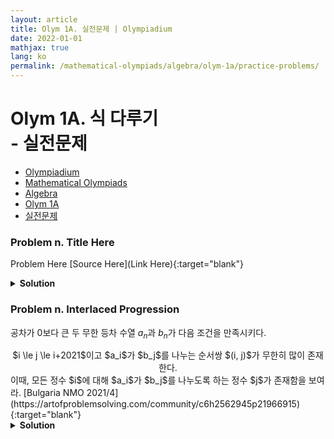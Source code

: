 ```yaml
---
layout: article
title: Olym 1A. 실전문제 | Olympiadium
date: 2022-01-01
mathjax: true
lang: ko
permalink: /mathematical-olympiads/algebra/olym-1a/practice-problems/
---
```

# Olym 1A. 식 다루기 <br> <ssup> - 실전문제</ssup>

<ul class="breadcrumb">
	<li><a href="{{ site.baseurl }}/">Olympiadium</a></li> 
	<li><a href="{{ site.baseurl }}/mathematical-olympiads/">Mathematical Olympiads</a></li> 
	<li><a href="{{ site.baseurl }}/mathematical-olympiads/algebra/">Algebra</a></li> 
	<li><a href="{{ site.baseurl }}/mathematical-olympiads/algebra/olym-1a/">Olym 1A</a></li> 
	<li><a href="{{ site.baseurl }}/mathematical-olympiads/algebra/olym-1a/practice-problems/">실전문제</a></li>
</ul>

### Problem n. Title Here
<blueboard> Problem Here </blueboard>
[Source Here](Link Here){:target="blank"}
<pinkborder><details>
<summary><b>Solution</b></summary>
Solution Here. 
</details></pinkborder>

### Problem n. Interlaced Progression
<blueboard> 공차가 $0$보다 큰 두 무한 등차 수열 ${a_n}$과 ${b_n}$가 다음 조건을 만족시키다. 
<center><ssbr/> $i \le j \le i+2021$이고 $a_i$가 $b_j$를 나누는 순서쌍 $(i, j)$가 무한히 많이 존재한다. <ssbr/> </center>
이때, 모든 정수 $i$에 대해 $a_i$가 $b_j$를 나누도록 하는 정수 $j$가 존재함을 보여라. </blueboard>
[Bulgaria NMO 2021/4](https://artofproblemsolving.com/community/c6h2562945p21966915){:target="blank"}
<pinkborder><details>
<summary><b>Solution</b></summary>
Solution Here. 
</details></pinkborder>
